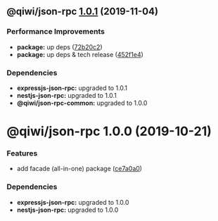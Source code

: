 ## @qiwi/json-rpc [1.0.1](https://github.com/qiwi/json-rpc/compare/@qiwi/json-rpc@1.0.0...@qiwi/json-rpc@1.0.1) (2019-11-04)


### Performance Improvements

* **package:** up deps ([72b20c2](https://github.com/qiwi/json-rpc/commit/72b20c2022d0874717e99d92f0ea9344c0573030))
* **package:** up deps & tech release ([452f1e4](https://github.com/qiwi/json-rpc/commit/452f1e4f1f32a4c09a4b55a3d58b7d19e40145c9))





### Dependencies

* **expressjs-json-rpc:** upgraded to 1.0.1
* **nestjs-json-rpc:** upgraded to 1.0.1
* **@qiwi/json-rpc-common:** upgraded to 1.0.0

# @qiwi/json-rpc 1.0.0 (2019-10-21)


### Features

* add facade (all-in-one) package ([ce7a0a0](https://github.com/qiwi/json-rpc/commit/ce7a0a0))





### Dependencies

* **expressjs-json-rpc:** upgraded to 1.0.0
* **nestjs-json-rpc:** upgraded to 1.0.0
